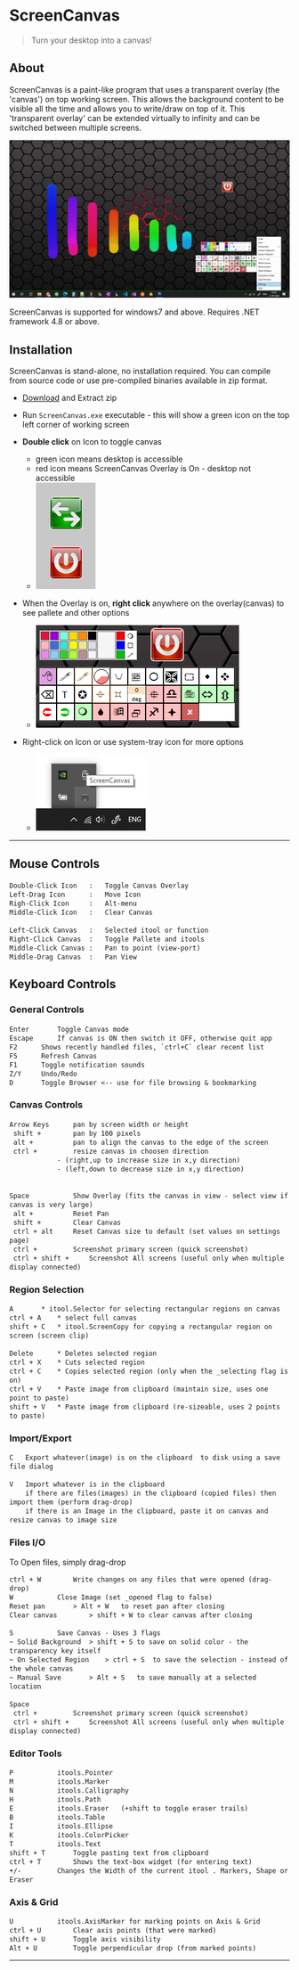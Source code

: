 # ScreenCanvas

> Turn your desktop into a canvas!

## About

ScreenCanvas is a paint-like program that uses a transparent overlay (the 'canvas') on top working screen. 
This allows the background content to be visible all the time and allows you to write/draw on top of it. 
This 'transparent overlay' can be extended virtually to infinity and can be switched between multiple screens.

![1](mdsrc/1.png)

ScreenCanvas is supported for windows7 and above. Requires .NET framework 4.8 or above.


## Installation

ScreenCanvas is stand-alone, no installation required. You can compile from source code or use pre-compiled binaries available in zip format.

* [Download](https://github.com/Nelson-iitp/ScreenCanvas/raw/main/ScreenCanvas/ScreenCanvas.zip) and Extract zip

* Run `ScreenCanvas.exe` executable - this will show a green icon on the top left corner of working screen

* **Double click** on Icon to toggle canvas
	* green icon means desktop is accessible
	* red icon means ScreenCanvas Overlay is On - desktop not accessible
	* ![2](mdsrc/2.png) 
	
* When the Overlay is on, **right click** anywhere on the overlay(canvas) to see pallete and other options
	* ![4](mdsrc/4.png)

* Right-click on Icon or use system-tray icon for more options
	* ![3](mdsrc/3.png)
___

## Mouse Controls

```
Double-Click Icon	:	Toggle Canvas Overlay
Left-Drag Icon		:	Move Icon
Righ-Click Icon		:	Alt-menu
Middle-Click Icon	:	Clear Canvas

Left-Click Canvas	:	Selected itool or function
Right-Click Canvas	:	Toggle Pallete and itools
Middle-Click Canvas	:	Pan to point (view-port)
Middle-Drag Canvas	:	Pan View
```

## Keyboard Controls


### General Controls

```
Enter		Toggle Canvas mode
Escape		If canvas is ON then switch it OFF, otherwise quit app
F2		Shows recently handled files, `ctrl+C` clear recent list
F5		Refresh Canvas
F1		Toggle notification sounds
Z/Y		Undo/Redo
D		Toggle Browser <-- use for file browsing & bookmarking
```


### Canvas Controls

```
Arrow Keys		pan by screen width or height
 shift +		pan by 100 pixels
 alt +			pan to align the canvas to the edge of the screen
 ctrl +			resize canvas in choosen direction 
 		 	- (right,up to increase size in x,y direction)
		 	- (left,down to decrease size in x,y direction)
		 

Space			Show Overlay (fits the canvas in view - select view if canvas is very large)
 alt +			Reset Pan
 shift +		Clear Canvas
 ctrl + alt		Reset Canvas size to default (set values on settings page)
 ctrl +			Screenshot primary screen (quick screenshot)
 ctrl + shift +		Screenshot All screens (useful only when multiple display connected)

```

### Region Selection 

```
A		* itool.Selector for selecting rectangular regions on canvas
ctrl + A	* select full canvas
shift + C	* itool.ScreenCopy for copying a rectangular region on screen (screen clip)   

Delete		* Deletes selected region
ctrl + X	* Cuts selected region
ctrl + C	* Copies selected region (only when the _selecting flag is on)          
ctrl + V	* Paste image from clipboard (maintain size, uses one point to paste)
shift + V	* Paste image from clipboard (re-sizeable, uses 2 points to paste)
```


### Import/Export

```
C	Export whatever(image) is on the clipboard  to disk using a save file dialog

V	Import whatever is in the clipboard
	if there are files(images) in the clipboard (copied files) then import them (perform drag-drop)
	if there is an Image in the clipboard, paste it on canvas and resize canvas to image size
```



### Files I/O

To Open files, simply drag-drop

```
ctrl + W		Write changes on any files that were opened (drag-drop)
W			Close Image (set _opened flag to false)
Reset pan		> Alt + W	to reset pan after closing
Clear canvas		> shift + W	to clear canvas after closing

S			Save Canvas - Uses 3 flags
~ Solid Background	> shift + S	to save on solid color - the transparency key itself
~ On Selected Region	> ctrl + S	to save the selection - instead of the whole canvas
~ Manual Save		> Alt + S	to save manually at a selected location

Space
 ctrl +			Screenshot primary screen (quick screenshot)
 ctrl + shift +		Screenshot All screens (useful only when multiple display connected)
```

### Editor Tools

```
P			itools.Pointer
M			itools.Marker
N			itools.Calligraphy
H			itools.Path
E			itools.Eraser	(+shift to toggle eraser trails)
B			itools.Table
I			itools.Ellipse
K			itools.ColorPicker
T			itools.Text 
shift + T		Toggle pasting text from clipboard
ctrl + T		Shows the text-box widget (for entering text)
+/-			Changes the Width of the current itool . Markers, Shape or Eraser
```

### Axis & Grid

```
U			itools.AxisMarker for marking points on Axis & Grid 
ctrl + U		Clear axis points (that were marked)
shift + U		Toggle axis visibility
Alt + U			Toggle perpendicular drop (from marked points)
```

___
